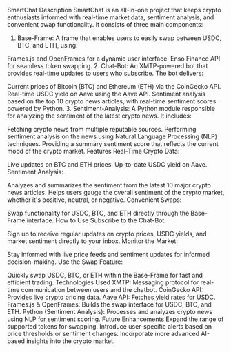SmartChat
Description
SmartChat is an all-in-one project that keeps crypto enthusiasts informed with real-time market data, sentiment analysis, and convenient swap functionality. It consists of three main components:

1. Base-Frame:
A frame that enables users to easily swap between USDC, BTC, and ETH, using:

Frames.js and OpenFrames for a dynamic user interface.
Enso Finance API for seamless token swapping.
2. Chat-Bot:
An XMTP-powered bot that provides real-time updates to users who subscribe. The bot delivers:

Current prices of Bitcoin (BTC) and Ethereum (ETH) via the CoinGecko API.
Real-time USDC yield on Aave using the Aave API.
Sentiment analysis based on the top 10 crypto news articles, with real-time sentiment scores powered by Python.
3. Sentiment-Analysis:
A Python module responsible for analyzing the sentiment of the latest crypto news. It includes:

Fetching crypto news from multiple reputable sources.
Performing sentiment analysis on the news using Natural Language Processing (NLP) techniques.
Providing a summary sentiment score that reflects the current mood of the crypto market.
Features
Real-Time Crypto Data:

Live updates on BTC and ETH prices.
Up-to-date USDC yield on Aave.
Sentiment Analysis:

Analyzes and summarizes the sentiment from the latest 10 major crypto news articles.
Helps users gauge the overall sentiment of the crypto market, whether it's positive, neutral, or negative.
Convenient Swaps:

Swap functionality for USDC, BTC, and ETH directly through the Base-Frame interface.
How to Use
Subscribe to the Chat-Bot:

Sign up to receive regular updates on crypto prices, USDC yields, and market sentiment directly to your inbox.
Monitor the Market:

Stay informed with live price feeds and sentiment updates for informed decision-making.
Use the Swap Feature:

Quickly swap USDC, BTC, or ETH within the Base-Frame for fast and efficient trading.
Technologies Used
XMTP: Messaging protocol for real-time communication between users and the chatbot.
CoinGecko API: Provides live crypto pricing data.
Aave API: Fetches yield rates for USDC.
Frames.js & OpenFrames: Builds the swap interface for USDC, BTC, and ETH.
Python (Sentiment Analysis): Processes and analyzes crypto news using NLP for sentiment scoring.
Future Enhancements
Expand the range of supported tokens for swapping.
Introduce user-specific alerts based on price thresholds or sentiment changes.
Incorporate more advanced AI-based insights into the crypto market.
